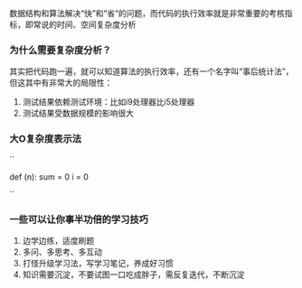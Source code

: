
数据结构和算法解决“快”和“省“的问题，而代码的执行效率就是非常重要的考核指标，即常说的时间、空间复杂度分析

### 为什么需要复杂度分析？

其实把代码跑一遍，就可以知道算法的执行效率，还有一个名字叫“事后统计法”，但这其中有非常大的局限性：
1. 测试结果依赖测试环境：比如i9处理器比i5处理器
2. 测试结果受数据规模的影响很大

### 大O复杂度表示法

``

def (n):
sum = 0
i = 0

``





### 一些可以让你事半功倍的学习技巧

1. 边学边练，适度刷题
2. 多问、多思考、多互动
3. 打怪升级学习法，写学习笔记，养成好习惯
4. 知识需要沉淀，不要试图一口吃成胖子，需反复迭代，不断沉淀

